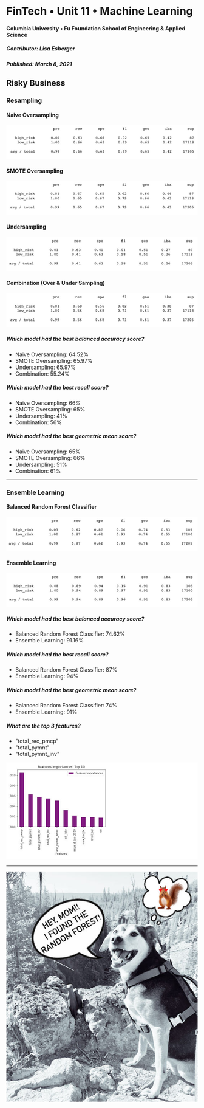 # FinTech • Unit 11 • Machine Learning
#### Columbia University • Fu Foundation School of Engineering & Applied Science
##### Contributor:  Lisa Esberger
##### Published:  March 8, 2021

## Risky Business


### Resampling
#### Naive Oversampling
![Oversampling-Report](https://github.com/1monalisa1/11-Machine-Learning/blob/23e4a1d279d9acf753e27b1fbc8b040f12e053ec/Resources/11-Report-Oversamplng.jpeg)

#### SMOTE Oversampling
![SMOTE-Report](https://github.com/1monalisa1/11-Machine-Learning/blob/23e4a1d279d9acf753e27b1fbc8b040f12e053ec/Resources/11-Report_SMOTE-Oversampling.jpeg)

#### Undersampling
![Undersampling-Report](https://github.com/1monalisa1/11-Machine-Learning/blob/23e4a1d279d9acf753e27b1fbc8b040f12e053ec/Resources/11-Report_Undersampling.jpeg)

#### Combination (Over & Under Sampling)
![Combination-Report](https://github.com/1monalisa1/11-Machine-Learning/blob/23e4a1d279d9acf753e27b1fbc8b040f12e053ec/Resources/11-Report_Combination.jpeg)

##### *Which model had the best balanced accuracy score?*
* Naive Oversampling: 64.52%
* SMOTE Oversampling: 65.97%
* Undersampling: 65.97%
* Combination: 55.24%

##### *Which model had the best recall score?*
* Naive Oversampling: 66%
* SMOTE Oversampling: 65%
* Undersampling: 41%
* Combination: 56%

##### *Which model had the best geometric mean score?*
* Naive Oversampling: 65%
* SMOTE Oversampling: 66%
* Undersampling: 51%
* Combination: 61%

-----------------------------------------------------
### Ensemble Learning
#### Balanced Random Forest Classifier
![BRFC-Report](https://github.com/1monalisa1/11-Machine-Learning/blob/23e4a1d279d9acf753e27b1fbc8b040f12e053ec/Resources/11-Report_BRFC.jpeg)

#### Ensemble Learning
![Ensemble-Report](https://github.com/1monalisa1/11-Machine-Learning/blob/23e4a1d279d9acf753e27b1fbc8b040f12e053ec/Resources/11-Report_Ensemble.jpeg)

##### *Which model had the best balanced accuracy score?*
* Balanced Random Forest Classifier: 74.62%
* Ensemble Learning: 91.16%

##### *Which model had the best recall score?*
* Balanced Random Forest Classifier: 87%
* Ensemble Learning: 94%

##### *Which model had the best geometric mean score?*
* Balanced Random Forest Classifier: 74%
* Ensemble Learning: 91%

##### *What are the top 3 features?*
* "total_rec_pmcp"
* "total_pymnt"
* "total_pymnt_inv"

![BRFC-Chart](https://github.com/1monalisa1/11-Machine-Learning/blob/8d7da45a818299c6896b30e19f8dcf5e3ecf5b17/Resources/11-BRFC.jpeg)


----------------------
![Mona-Random-Forest](https://github.com/1monalisa1/11-Machine-Learning/blob/2baf96b044064bd46e50624bb0aca9a9de9dbbca/Resources/11-Mona-RandomForest.jpeg)
